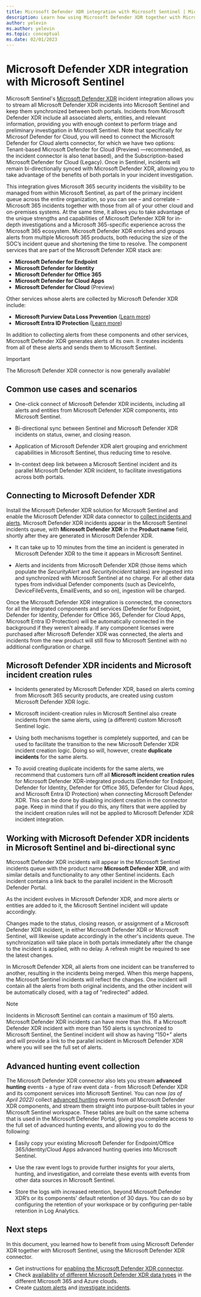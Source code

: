 ```yaml
---
title: Microsoft Defender XDR integration with Microsoft Sentinel | Microsoft Docs
description: Learn how using Microsoft Defender XDR together with Microsoft Sentinel lets you use Microsoft Sentinel as your universal incidents queue while seamlessly applying Microsoft Defender XDR's strengths to help investigate Microsoft 365 security incidents. Also, learn how to ingest Defender components' advanced hunting data into Microsoft Sentinel.
author: yelevin
ms.author: yelevin
ms.topic: conceptual
ms.date: 02/01/2023
---
```


# Microsoft Defender XDR integration with Microsoft Sentinel

Microsoft Sentinel's [Microsoft Defender XDR](/microsoft-365/security/mtp/microsoft-threat-protection) incident integration allows you to stream all Microsoft Defender XDR incidents into Microsoft Sentinel and keep them synchronized between both portals. Incidents from Microsoft Defender XDR include all associated alerts, entities, and relevant information, providing you with enough context to perform triage and preliminary investigation in Microsoft Sentinel. Note that specifically for Microsof Defender for Cloud, you will need to connect the Microsoft Defender for Cloud alerts connector, for which we have two options: Tenant-based Microsoft Defender for Cloud (Preview) —recommended, as the incident connector is also tenat based), and the Subscription-based Microsoft Defender for Cloud (Legacy). Once in Sentinel, incidents will remain bi-directionally synced with Microsoft Defender XDR, allowing you to take advantage of the benefits of both portals in your incident investigation.

This integration gives Microsoft 365 security incidents the visibility to be managed from within Microsoft Sentinel, as part of the primary incident queue across the entire organization, so you can see – and correlate – Microsoft 365 incidents together with those from all of your other cloud and on-premises systems. At the same time, it allows you to take advantage of the unique strengths and capabilities of Microsoft Defender XDR for in-depth investigations and a Microsoft 365-specific experience across the Microsoft 365 ecosystem. Microsoft Defender XDR enriches and groups alerts from multiple Microsoft 365 products, both reducing the size of the SOC’s incident queue and shortening the time to resolve. The component services that are part of the Microsoft Defender XDR stack are:

- **Microsoft Defender for Endpoint**
- **Microsoft Defender for Identity**
- **Microsoft Defender for Office 365**
- **Microsoft Defender for Cloud Apps**
- **Microsoft Defender for Cloud** (Preview)

Other services whose alerts are collected by Microsoft Defender XDR include:

- **Microsoft Purview Data Loss Prevention** ([Learn more](/microsoft-365/security/defender/investigate-dlp))
- **Microsoft Entra ID Protection** ([Learn more](/defender-cloud-apps/aadip-integration))

In addition to collecting alerts from these components and other services, Microsoft Defender XDR generates alerts of its own. It creates incidents from all of these alerts and sends them to Microsoft Sentinel.

> [!IMPORTANT]
> The Microsoft Defender XDR connector is now generally available!

## Common use cases and scenarios

- One-click connect of Microsoft Defender XDR incidents, including all alerts and entities from Microsoft Defender XDR components, into Microsoft Sentinel.

- Bi-directional sync between Sentinel and Microsoft Defender XDR incidents on status, owner, and closing reason.

- Application of Microsoft Defender XDR alert grouping and enrichment capabilities in Microsoft Sentinel, thus reducing time to resolve.

- In-context deep link between a Microsoft Sentinel incident and its parallel Microsoft Defender XDR incident, to facilitate investigations across both portals.

## Connecting to Microsoft Defender XDR

Install the Microsoft Defender XDR solution for Microsoft Sentinel and enable the Microsoft Defender XDR data connector to [collect incidents and alerts](connect-microsoft-365-defender.md). Microsoft Defender XDR incidents appear in the Microsoft Sentinel incidents queue, with **Microsoft Defender XDR** in the **Product name** field, shortly after they are generated in Microsoft Defender XDR.

- It can take up to 10 minutes from the time an incident is generated in Microsoft Defender XDR to the time it appears in Microsoft Sentinel.

- Alerts and incidents from Microsoft Defender XDR (those items which populate the *SecurityAlert* and *SecurityIncident* tables) are ingested into and synchronized with Microsoft Sentinel at no charge. For all other data types from individual Defender components (such as DeviceInfo, DeviceFileEvents, EmailEvents, and so on), ingestion will be charged.

Once the Microsoft Defender XDR integration is connected, the connectors for all the integrated components and services (Defender for Endpoint, Defender for Identity, Defender for Office 365, Defender for Cloud Apps, Microsoft Entra ID Protection) will be automatically connected in the background if they weren't already. If any component licenses were purchased after Microsoft Defender XDR was connected, the alerts and incidents from the new product will still flow to Microsoft Sentinel with no additional configuration or charge.

## Microsoft Defender XDR incidents and Microsoft incident creation rules

- Incidents generated by Microsoft Defender XDR, based on alerts coming from Microsoft 365 security products, are created using custom Microsoft Defender XDR logic.

- Microsoft incident-creation rules in Microsoft Sentinel also create incidents from the same alerts, using (a different) custom Microsoft Sentinel logic.

- Using both mechanisms together is completely supported, and can be used to facilitate the transition to the new Microsoft Defender XDR incident creation logic. Doing so will, however, create **duplicate incidents** for the same alerts.

- To avoid creating duplicate incidents for the same alerts, we recommend that customers turn off all **Microsoft incident creation rules** for Microsoft Defender XDR-integrated products (Defender for Endpoint, Defender for Identity, Defender for Office 365, Defender for Cloud Apps, and Microsoft Entra ID Protection) when connecting Microsoft Defender XDR. This can be done by disabling incident creation in the connector page. Keep in mind that if you do this, any filters that were applied by the incident creation rules will not be applied to Microsoft Defender XDR incident integration.

## Working with Microsoft Defender XDR incidents in Microsoft Sentinel and bi-directional sync

Microsoft Defender XDR incidents will appear in the Microsoft Sentinel incidents queue with the product name **Microsoft Defender XDR**, and with similar details and functionality to any other Sentinel incidents. Each incident contains a link back to the parallel incident in the Microsoft Defender Portal.

As the incident evolves in Microsoft Defender XDR, and more alerts or entities are added to it, the Microsoft Sentinel incident will update accordingly.

Changes made to the status, closing reason, or assignment of a Microsoft Defender XDR incident, in either Microsoft Defender XDR or Microsoft Sentinel, will likewise update accordingly in the other's incidents queue. The synchronization will take place in both portals immediately after the change to the incident is applied, with no delay. A refresh might be required to see the latest changes.

In Microsoft Defender XDR, all alerts from one incident can be transferred to another, resulting in the incidents being merged. When this merge happens, the Microsoft Sentinel incidents will reflect the changes. One incident will contain all the alerts from both original incidents, and the other incident will be automatically closed, with a tag of "redirected" added.

> [!NOTE]
> Incidents in Microsoft Sentinel can contain a maximum of 150 alerts. Microsoft Defender XDR incidents can have more than this. If a Microsoft Defender XDR incident with more than 150 alerts is synchronized to Microsoft Sentinel, the Sentinel incident will show as having “150+” alerts and will provide a link to the parallel incident in Microsoft Defender XDR where you will see the full set of alerts.

## Advanced hunting event collection

The Microsoft Defender XDR connector also lets you stream **advanced hunting** events - a type of raw event data - from Microsoft Defender XDR and its component services into Microsoft Sentinel. You can now *(as of April 2022)* collect [advanced hunting](/microsoft-365/security/defender/advanced-hunting-overview) events from *all* Microsoft Defender XDR components, and stream them straight into purpose-built tables in your Microsoft Sentinel workspace. These tables are built on the same schema that is used in the Microsoft Defender Portal, giving you complete access to the full set of advanced hunting events, and allowing you to do the following:

- Easily copy your existing Microsoft Defender for Endpoint/Office 365/Identity/Cloud Apps advanced hunting queries into Microsoft Sentinel.

- Use the raw event logs to provide further insights for your alerts, hunting, and investigation, and correlate these events with events from other data sources in Microsoft Sentinel.

- Store the logs with increased retention, beyond Microsoft Defender XDR’s or its components' default retention of 30 days. You can do so by configuring the retention of your workspace or by configuring per-table retention in Log Analytics.

## Next steps

In this document, you learned how to benefit from using Microsoft Defender XDR together with Microsoft Sentinel, using the Microsoft Defender XDR connector.

- Get instructions for [enabling the Microsoft Defender XDR connector](connect-microsoft-365-defender.md).
- Check [availability of different Microsoft Defender XDR data types](microsoft-365-defender-cloud-support.md) in the different Microsoft 365 and Azure clouds.
- Create [custom alerts](detect-threats-custom.md) and [investigate incidents](investigate-incidents.md).
